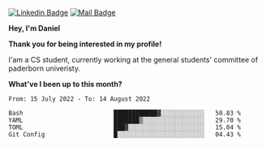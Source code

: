 [![Linkedin Badge](https://img.shields.io/badge/-LinkedIn-0e76a8?style=flat-square&logo=Linkedin&logoColor=white)](https://www.linkedin.com/in/daniel-negi-592ba3223/)
[![Mail Badge](https://img.shields.io/badge/Gmail-D14836?style=flat-square&logo=gmail&logoColor=white)](mailto:daniel.ravi.negi@googlemail.com)

**Hey, I'm Daniel**

**Thank you for being interested in my profile!**

I'am a CS student, currently working at the general students' committee of paderborn univeristy.

**What've I been up to this month?** 

<!--START_SECTION:waka-->

```text
From: 15 July 2022 - To: 14 August 2022

Bash                         ████████████▓░░░░░░░░░░░░   50.83 %
YAML                         ███████▒░░░░░░░░░░░░░░░░░   29.70 %
TOML                         ███▓░░░░░░░░░░░░░░░░░░░░░   15.04 %
Git Config                   █░░░░░░░░░░░░░░░░░░░░░░░░   04.43 %
```

<!--END_SECTION:waka-->
